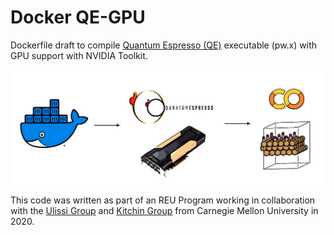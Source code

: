 # Docker QE-GPU
Dockerfile draft to compile [Quantum Espresso (QE)](https://github.com/QEF/q-e) executable (pw.x) with GPU support with NVIDIA Toolkit.

<div align="center">
<img src="https://github.com/ojimenezn/qe-gpu/blob/main/images/docker-qe.png" alt="logo"></img>
</div>

This code was written as part of an REU Program working in collaboration with the [Ulissi Group](https://ulissigroup.cheme.cmu.edu) and [Kitchin Group](https://kitchingroup.cheme.cmu.edu) from Carnegie Mellon University in 2020.
